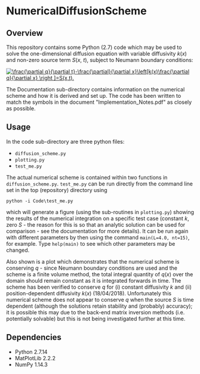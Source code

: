 # NumericalDiffusionScheme

## Overview
This repository contains some Python (2.7) code which may be used to solve the one-dimensional diffusion equation with variable diffusivity *k*(*x*) and non-zero source term *S*(*x*, *t*), subject to Neumann boundary conditions:

<a href="https://www.codecogs.com/eqnedit.php?latex=\frac{\partial&space;q}{\partial&space;t}-\frac{\partial}{\partial&space;x}\left[k(x)\frac{\partial&space;q}{\partial&space;x}&space;\right&space;]=S(x,t)" target="_blank"><img src="https://latex.codecogs.com/gif.latex?\frac{\partial&space;q}{\partial&space;t}-\frac{\partial}{\partial&space;x}\left[k(x)\frac{\partial&space;q}{\partial&space;x}&space;\right&space;]=S(x,t)." title="\frac{\partial q}{\partial t}-\frac{\partial}{\partial x}\left[k(x)\frac{\partial q}{\partial x} \right ]=S(x,t)." /></a>

The Documentation sub-directory contains information on the numerical scheme and how it is derived and set up. The code has been written to match the symbols in the document "Implementation_Notes.pdf" as closely as possible.

## Usage
In the code sub-directory are three python files:
- `diffusion_scheme.py`
- `plotting.py`
- `test_me.py`

The actual numerical scheme is contained within two functions in `diffusion_scheme.py`. `test_me.py` can be run directly from the command line set in the top (repository) directory using

`python -i Code\test_me.py`

which will generate a figure (using the sub-routines in `plotting.py`) showing the results of the numerical integration on a specific test case (constant *k*, zero *S* - the reason for this is so that an analytic solution can be used for comparison - see the documentation for more details). It can be run again with different parameters by then using the command `main(L=4.0, nt=15)`, for example. Type `help(main)` to see which other parameters may be changed.

Also shown is a plot which demonstrates that the numerical scheme is conserving *q* - since Neumann boundary conditions are used and the scheme is a finite volume method, the total integral quantity of *q*(*x*) over the domain should remain constant as it is integrated forwards in time. The scheme has been verified to conserve *q* for (i) constant diffusivity *k* and (ii) position-dependent diffusivity *k*(*x*) (18/04/2018). Unfortunately this numerical scheme does not appear to conserve *q* when the source *S* is time dependent (although the solutions retain stability and (probably) accuracy); it is possible this may due to the back-end matrix inversion methods (i.e. potentially solvable) but this is not being investigated further at this time.

## Dependencies
  * Python 2.7.14
  * MatPlotLib 2.2.2
  * NumPy 1.14.3
